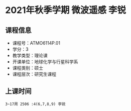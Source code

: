 # 2021年秋季学期 微波遥感 李锐






## 课程信息

- 课程号：ATMO6114P.01
- 学分：3
- 教学类型：理论课
- 开课单位：地球化学与行星科学系
- 课程类别：硕士
- 课程层次：研究生课程

## 上课时间

```
3~17周 2506 :4(6,7,8,9) 李锐
```

